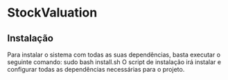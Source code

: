 # StockValuation

## Instalação

Para instalar o sistema com todas as suas dependências, basta executar o seguinte comando:
    sudo bash install.sh
O script de instalação irá instalar e configurar todas as dependências necessárias para o projeto.
